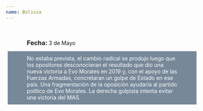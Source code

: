 ```yaml
---
name: Bolivia
---
```

<div style="
    padding: 5px 50px;
    margin: 5px;
    display: inline-block;
    height: 40px">
    <h3 style="
        display: inline-block;">
    Fecha:
    </h3>
    <p style="
        display: inline-block;">
        3 de Mayo
    </p>
</div>
<p style="
    background-color: lightslategray;
    color: white;
    padding: 10 50px;
    margin: 5px">
    No estaba prevista, 
    el cambio radical se produjo luego que los opositores desconocieran el resultado que dio una nueva victoria a Evo Morales en 2019 y, con el apoyo de las Fuerzas Armadas, concretaran un golpe de Estado en ese país.
    Una fragmentación de la oposición ayudaría al partido político de Evo Morales.
    La derecha golpista intenta evitar una victoria del MAS.
</p>
